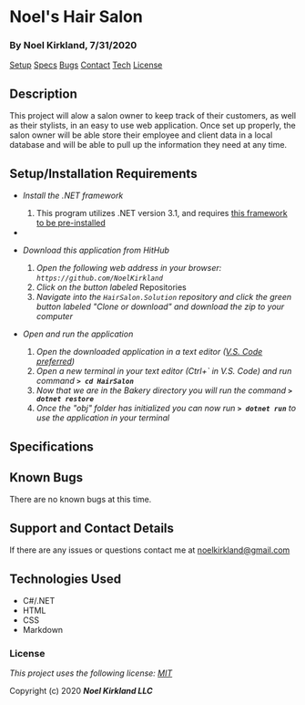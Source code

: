 # Noel's Hair Salon

### By Noel Kirkland, 7/31/2020

[Setup](#1)
[Specs](#2)
[Bugs](#3)
[Contact](#4)
[Tech](#5)
[License](#6)

## Description

This project will alow a salon owner to keep track of their customers, as well as their stylists, in an easy to use web application. Once set up properly, the salon owner will be able store their employee and client data in a local database and will be able to pull up the information they need at any time.

## Setup/Installation Requirements <a name="1"></a>

* _Install the .NET framework_
  1. This program utilizes .NET version 3.1, and requires [this framework to be pre-installed](https://dotnet.microsoft.com/download/dotnet-core/3.1)

*
* _Download this application from HitHub_
  1. _Open the following web address in your browser: `https://github.com/NoelKirkland`_
  2. _Click on the button labeled_ Repositories
  3. _Navigate into the `HairSalon.Solution` repository and click the green button labeled "Clone or download" and download the zip to your computer_

* _Open and run the application_
  1. _Open the downloaded application in a text editor ([V.S. Code preferred](https://code.visualstudio.com/))_
  2. _Open a new terminal in your text editor (Ctrl+\` in V.S. Code) and run command **`> cd HairSalon`**_
  3. _Now that we are in the Bakery directory you will run the command **`> dotnet restore`**_
  4. _Once the "obj" folder has initialized you can now run **`> dotnet run`** to use the application in your terminal_


## Specifications <a name="2"></a>

## Known Bugs <a name="3"></a>

There are no known bugs at this time.

## Support and Contact Details <a name="4"></a>

If there are any issues or questions contact me at noelkirkland@gmail.com

## Technologies Used <a name="5"></a>

*  C#/.NET
*  HTML
*  CSS
*  Markdown


### License <a name="6"></a>

*This project uses the following license: [MIT](https://opensource.org/licenses/MIT)*

Copyright (c) 2020 **_Noel Kirkland LLC_**